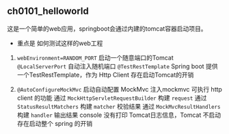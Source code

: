 ## ch0101_helloworld

这是一个简单的web应用，springboot会通过内建的tomcat容器启动项目。
* 重点是 如何测试这样的web工程

1. `webEnvironment=RANDOM_PORT` 启动一个随意端口的Tomcat
   `@LocalServerPort` 自动注入随机端口
   `@TestRestTemplate` Spring boot 提供一个TestRestTemplate，作为 Http Client
   存在启动Tomcat的开销

2. `@AutoConfigureMockMvc` 启动自动配置 MockMvc
   注入mockmvc 可执行 http client 的功能
   通过 `MockHttpServletRequestBuilder` 构建 `request`
   通过 `StatusResultMatchers` 构建 `matcher` 校验结果
   通过 `MockMvcResultHandlers` 构建 `handler` 输出结果
   console 没有打印 Tomcat日志信息，Tomcat 不启动
   存在启动整个 spring 的开销

